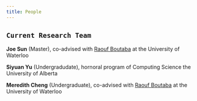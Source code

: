 ```yaml
---
title: People
---
```


[comment]: # (## <span style="color:#452325"> PEOPLE </span>)


## `Current Research Team`

**Joe Sun** (Master), co-advised with [Raouf Boutaba](http://rboutaba.cs.uwaterloo.ca) at the University of Waterloo

**Siyuan Yu** (Undergradudate), hornoral program of Computing Science the University of Alberta

**Meredith Cheng** (Undergraduate), co-advised with [Raouf Boutaba](http://rboutaba.cs.uwaterloo.ca) at the University of Waterloo
 

